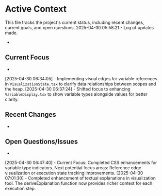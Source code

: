 # Active Context

This file tracks the project's current status, including recent changes, current goals, and open questions.
2025-04-30 05:58:21 - Log of updates made.

*

## Current Focus

*   
[2025-04-30 06:34:05] - Implementing visual edges for variable references in `VisualizationState.tsx` to clarify data relationships between scopes and the heap.
[2025-04-30 06:37:24] - Shifted focus to enhancing `VariableDisplay.tsx` to show variable types alongside values for better clarity.

## Recent Changes

*   

## Open Questions/Issues

*
[2025-04-30 06:47:40] - Current Focus: Completed CSS enhancements for variable type indicators. Next potential focus areas: Reference edge visualization or execution state tracking improvements.
[2025-04-30 07:01:30] - Completed enhancement of textual explanations in visualization tool. The deriveExplanation function now provides richer context for each execution step.